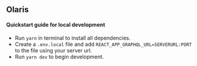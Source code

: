 ## Olaris

#### Quickstart guide for local development

-   Run `yarn` in terminal to install all dependencies.
-   Create a `.env.local` file and add `REACT_APP_GRAPHQL_URL=SERVERURL:PORT` to the file using your server url.
-   Run `yarn dev` to begin development.
